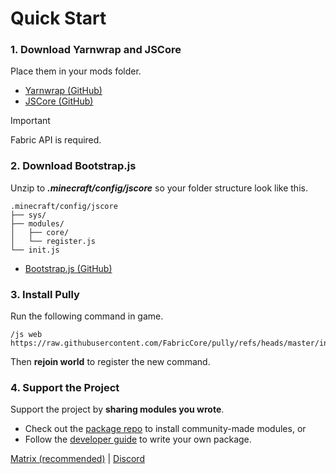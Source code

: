 # Quick Start

### 1. Download Yarnwrap and JSCore

Place them in your mods folder.

- [Yarnwrap (GitHub)](https://github.com/FabricCore/yarnwrap)
- [JSCore (GitHub)](https://github.com/FabricCore/jscore)

> [!IMPORTANT]
> Fabric API is required.

### 2. Download Bootstrap.js

Unzip to ***.minecraft/config/jscore*** so your folder structure look like this.
```
.minecraft/config/jscore
├── sys/
├── modules/
│   ├── core/
│   └── register.js
└── init.js
```

- [Bootstrap.js (GitHub)](https://github.com/FabricCore/bootstrap.js)

### 3. Install Pully

Run the following command in game.

```
/js web https://raw.githubusercontent.com/FabricCore/pully/refs/heads/master/installer.js
```

Then **rejoin world** to register the new command.

### 4. Support the Project

Support the project by **sharing modules you wrote**.

- Check out the [package repo](https://github.com/FabricCore/repo) to install community-made modules, or
- Follow the [developer guide](/dev/) to write your own package.

[Matrix (recommended)](https://matrix.to/#/!qrUQMTxUReiPipzwhb:matrix.org?via=matrix.org) | [Discord](https://discord.gg/XfSZ5tc7Sk)
